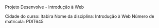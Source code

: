 Projeto Desenvolve - Introdução à Web

Cidade do curso: Itabira
Nome da disciplina: Introdução à Web
Número de matrícula: PDIT645
